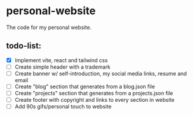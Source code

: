 # personal-website

The code for my personal website.

## todo-list:

- [x] Implement vite, react and tailwind css
- [ ] Create simple header with a trademark
- [ ] Create banner w/ self-introduction, my social media links, resume and email
- [ ] Create "blog" section that generates from a blog.json file
- [ ] Create "projects" section that generates from a projects.json file
- [ ] Create footer with copyright and links to every section in website
- [ ] Add 90s gifs/personal touch to website